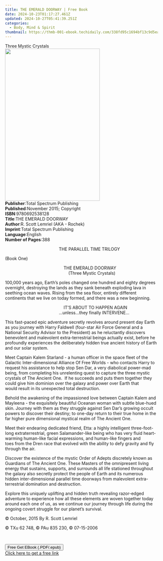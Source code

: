 ```yaml
---
title: THE EMERALD DOORWAY | Free Book
date: 2024-10-23T01:17:27.461Z
updated: 2024-10-27T05:41:39.251Z
categories:
  - Body, Mind & Spirit
thumbnail: https://thmb-001-ebook.techidaily.com/338fd95c1694bf13c9d5ea376e893895a5c172087bb9de6e65526973433cdc0d.jpg
---
```

<main id="book-container">
  <div class="flex flex-col">
    <div class="book-brief flex-1 py-6 px-4 sm:p-6 md:py-10 md:px-8">
      <!-- brief-->
      <div class="book-brief-main">Three Mystic Crystals</div>
    </div>
    <div
      class="book-meta-info flex-1 grid gap-4 col-start-1 col-end-3 row-start-1 sm:mb-6 sm:grid-cols-4 lg:gap-6 lg:col-start-2 lg:row-end-6 lg:row-span-6 lg:mb-0"
    >
      <div
        class="book-meta-info-left place-content-center mt-4 p-4 text-sm leading-6 col-start-2 col-span-2 dark:text-slate-400"
      >
        <img
          class="w-full h-500 object-cover rounded-lg sm:h-255 sm:col-span-2 lg:col-span-full"
          src="https://img-001-ebook.techidaily.com/e27dd66063ae5d0358729e29e4c3ef703726af8b385eb95dd0e807146f6f91ea.jpg"
          alt=""
          width="312"
          height="500"
        />
      </div>
      <div
        class="book-meta-info-right mt-2 col-start-1 row-start-2 col-span-3 self-center"
      >
        <!-- meta data  -->
        <div class="flex flex-col px-4 md:px-8">
          <div class="flex-1">
            <strong>Publisher</strong>:<span class="px-2"
              >Total Spectrum Publishing</span
            >
          </div>
          <div class="flex-1">
            <strong>Published</strong>:<span class="px-2"
              >November 2015; Copyright</span
            >
          </div>
          <div class="flex-1">
            <strong>ISBN</strong>:<span class="px-2">9780692538128</span>
          </div>
          <div class="flex-1">
            <strong>Title</strong>:<span class="px-2">THE EMERALD DOORWAY</span>
          </div>
          <div class="flex-1">
            <strong>Author</strong>:<span class="px-2"
              >R. Scott Lemriel (AKA - Rochek)</span
            >
          </div>
          <div class="flex-1">
            <strong>Imprint</strong>:<span class="px-2"
              >Total Spectrum Publishing</span
            >
          </div>
          <div class="flex-1">
            <strong>Language</strong>:<span class="px-2">English</span>
          </div>
          <div class="flex-1">
            <strong>Number of Pages</strong>:<span class="px-2">388</span>
          </div>
        </div>
      </div>
    </div>
    <div class="book-description flex-1 py-6 px-4 sm:p-6 md:py-10 md:px-8">
      <div class="book-description-main">
        <div accordion-content="" id="description">
          <p>
            &nbsp; &nbsp; &nbsp; &nbsp; &nbsp; &nbsp; &nbsp; &nbsp; &nbsp;
            &nbsp; &nbsp; &nbsp; &nbsp; &nbsp; &nbsp; &nbsp; &nbsp; &nbsp;
            &nbsp; &nbsp; &nbsp; &nbsp; &nbsp;THE PARALLEL TIME TRILOGY
          </p>
          <p>(Book One)</p>
          <p>
            &nbsp; &nbsp; &nbsp; &nbsp; &nbsp; &nbsp; &nbsp; &nbsp; &nbsp;
            &nbsp; &nbsp; &nbsp; &nbsp; &nbsp; &nbsp; &nbsp; &nbsp; &nbsp;
            &nbsp; &nbsp; &nbsp; &nbsp; &nbsp; &nbsp; &nbsp;THE EMERALD
            DOORWAY<br />&nbsp; &nbsp; &nbsp; &nbsp; &nbsp; &nbsp; &nbsp; &nbsp;
            &nbsp; &nbsp; &nbsp; &nbsp; &nbsp; &nbsp; &nbsp; &nbsp; &nbsp;
            &nbsp; &nbsp; &nbsp; &nbsp; &nbsp; &nbsp; &nbsp; &nbsp; &nbsp;
            &nbsp;(Three Mystic Crystals)
          </p>
          <p>
            100,000 years ago, Earth’s poles changed one hundred and eighty
            degrees overnight, destroying the lands as they sank beneath
            exploding lava in seething ocean waves. Rising from the sea floor,
            entirely different continents that we live on today formed, and
            there was a new beginning.
          </p>
          <p>
            &nbsp; &nbsp; &nbsp; &nbsp; &nbsp; &nbsp; &nbsp; &nbsp; &nbsp;
            &nbsp; &nbsp; &nbsp; &nbsp; &nbsp; &nbsp; &nbsp; &nbsp; &nbsp;
            &nbsp; &nbsp; &nbsp; &nbsp; &nbsp; &nbsp; &nbsp;IT’S ABOUT TO HAPPEN
            AGAIN<br />&nbsp; &nbsp; &nbsp; &nbsp; &nbsp; &nbsp; &nbsp; &nbsp;
            &nbsp; &nbsp; &nbsp; &nbsp; &nbsp; &nbsp; &nbsp; &nbsp; &nbsp;
            &nbsp; &nbsp; &nbsp; &nbsp; &nbsp;
            &nbsp;...unless...they&nbsp;finally INTERVENE...
          </p>
          <p>
            This&nbsp;fast-paced epic adventure secretly revolves around present
            day Earth as you journey with Harry Faldwell (four-star Air Force
            General and a National Security Advisor to the President) as he
            reluctantly discovers benevolent and malevolent extra-terrestrial
            beings actually exist, before he profoundly experiences the
            deliberately hidden true ancient&nbsp;history of Earth and our solar
            system.
          </p>
          <p>
            Meet Captain Kalem Starland -&nbsp;a human officer in the space
            fleet of the Galactic Inter-dimensional Alliance Of Free Worlds
            -&nbsp;who contacts Harry to request his assistance to help stop Sen
            Dar, a very diabolical power-mad being, from completing his
            unrelenting quest to capture the three mystic crystals of The
            Ancient One. &nbsp;If he succeeds and puts them together they could
            give him dominion over the galaxy and power over Earth that
            would&nbsp;result&nbsp;in its unexpected total destruction. &nbsp;
          </p>
          <p>
            Behold the awakening of the impassioned love between Captain Kalem
            and Mayleena - the exquisitely beautiful Oceanan woman with subtle
            blue-hued skin. Journey with them as they struggle against Sen Dar’s
            growing occult powers to discover their destiny; to one-day return
            to their true home in the far higher pure dimensional mystical realm
            of The Ancient One.
          </p>
          <p>
            Meet their endearing dedicated friend, Etta: a highly intelligent
            three-foot-long extraterrestrial, green Salamander-like being who
            has very fluid heart-warming human-like facial expressions,
            and&nbsp;human-like fingers and toes&nbsp;from the Dren race that
            evolved with the ability to defy gravity and fly through&nbsp;the
            air. &nbsp;
          </p>
          <p>
            Discover the existence of the mystic Order of Adepts discretely
            known as Guardians of The Ancient One. These&nbsp;Masters of the
            omnipresent living energy that sustains, supports, and
            surrounds&nbsp;all life stationed throughout the galaxy
            also&nbsp;secretly protect the people of Earth and its numerous
            hidden inter-dimensional parallel time doorways from malevolent
            extra-terrestrial domination and destruction. &nbsp;
          </p>
          <p>
            Explore this uniquely uplifting and hidden truth revealing
            razor-edged adventure to experience how all these elements are woven
            together today around each one of us, as we continue our journey
            through life during the ongoing covert struggle for our planet’s
            survival.
          </p>
          <p>© October, 2015&nbsp;By R. Scott Lemriel&nbsp;</p>
          <p>© TXu 62 748, © PAu 835 230, © 07-15-2006&nbsp;</p>
          <p>&nbsp;</p>
        </div>
        <div class="accordion-fader"></div>
      </div>
    </div>
    <div class="book-excerpts flex-1 py-6 px-4 sm:p-6 md:py-10 md:px-8"></div>
    <div
      class="book-about-author flex-1 py-6 px-4 sm:p-6 md:py-10 md:px-8"
    ></div>
    <div class="book-free-get flex-1 py-6 px-4 sm:p-6 md:py-10 md:px-8">
      <button
        id="btn-free-get"
        class="bg-blue-500 hover:bg-blue-700 text-white font-bold py-2 px-4 rounded"
      >
        Free Get EBook (.PDF/.epub)
      </button>
      <div id="countdown-display" class="px-2 text-lg mt-2"></div>
      <a
        id="free-link"
        class="hidden bg-blue-500 hover:bg-blue-700 text-white font-bold py-2 px-4 rounded"
        href="https://www.ebooks.com/en-us/book/209841460/the-emerald-doorway/r-scott-lemriel-aka-rochek/"
        target="_blank"
        >Click here to get a free link</a
      >
    </div>
    <script>
      let countdownTime = 0;
      let countdownInterval = null;
      document
        .getElementById('btn-free-get')
        .addEventListener('click', startCountdown);
      function startCountdown() {
        countdownTime = new Date().getTime() + 60000 * 3;
        countdownInterval = setInterval(updateCountdown, 1000);
        document.getElementById('btn-free-get').disabled = true;
        document
          .getElementById('btn-free-get')
          .classList.add('bg-gray-500', 'cursor-not-allowed');
      }
      function updateCountdown() {
        let currentTime = new Date().getTime();
        let timeLeft = countdownTime - currentTime;
        let secondsLeft = Math.floor(timeLeft / 1000);
        document.getElementById('countdown-display').innerHTML =
          `Remaining time: ${secondsLeft} seconds.`;
        if (secondsLeft <= 0) {
          clearInterval(countdownInterval);
          document.getElementById('btn-free-get').classList.add('hidden');
          document.getElementById('free-link').classList.remove('hidden');
          document.getElementById('countdown-display').innerHTML = '';
        }
      }
    </script>
  </div>
</main>

<ins class="adsbygoogle"
      style="display:block"
      data-ad-client="ca-pub-7571918770474297"
      data-ad-slot="8358498916"
      data-ad-format="auto"
      data-full-width-responsive="true"></ins>
    